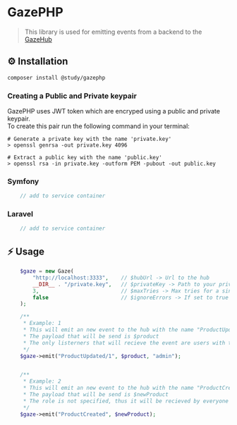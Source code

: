 # GazePHP

> This library is used for emitting events from a backend to the [GazeHub](https://gitlab.isaac.nl/study/php-chapter/real-time-ui-updates/gazehub)

## ⚙️ Installation

```bash
composer install @study/gazephp
```

### Creating a Public and Private keypair

GazePHP uses JWT token which are encryped using a public and private keypair.<br/>
To create this pair run the following command in your terminal:

```shell
# Generate a private key with the name 'private.key'
> openssl genrsa -out private.key 4096

# Extract a public key with the name 'public.key'
> openssl rsa -in private.key -outform PEM -pubout -out public.key
```

### Symfony

```php
    // add to service container
```

### Laravel

```php
    // add to service container
```

## ⚡️ Usage

```php
    $gaze = new Gaze(
        "http://localhost:3333",    // $hubUrl -> Url to the hub
        __DIR__ . "/private.key",   // $privateKey -> Path to your private.key file
        3,                          // $maxTries -> Max tries for a single emit
        false                       // $ignoreErrors -> If set to true it will not throw errors if emit fails
    );

    /**
     * Example: 1
     * This will emit an new event to the hub with the name "ProductUpdated/1"
     * The payload that will be send is $product
     * The only listerners that will recieve the event are users with the role "admin"
     */
    $gaze->emit("ProductUpdated/1", $product, "admin");


    /**
     * Example: 2
     * This will emit an new event to the hub with the name "ProductCreated"
     * The payload that will be send is $newProduct
     * The role is not specified, thus it will be recieved by everyone
     */
    $gaze->emit("ProductCreated", $newProduct);
```